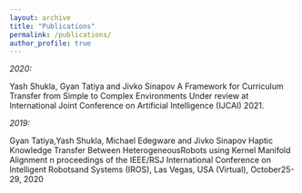 ```yaml
---
layout: archive
title: "Publications"
permalink: /publications/
author_profile: true
---
```



*2020:*

Yash Shukla, Gyan Tatiya and Jivko Sinapov
A Framework for Curriculum Transfer from Simple to Complex Environments
Under review at International Joint Conference on Artificial Intelligence (IJCAI) 2021.

*2019:*

Gyan Tatiya,Yash Shukla, Michael Edegware and Jivko Sinapov
Haptic Knowledge Transfer Between HeterogeneousRobots using Kernel Manifold Alignment
n proceedings of the IEEE/RSJ International Conference on Intelligent Robotsand Systems (IROS), Las Vegas, USA (Virtual), October25-29, 2020
